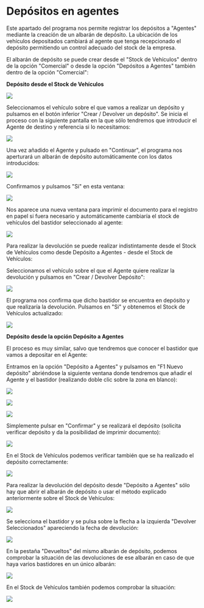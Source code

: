 # Depósitos en agentes

Este apartado del programa nos permite registrar los depósitos a "Agentes" mediante la creación de un albarán de depósito. La ubicación de los vehículos depositados cambiará al agente que tenga recepcionado el depósito permitiendo un control adecuado del stock de la empresa.

El albarán de depósito se puede crear desde el "Stock de Vehículos" dentro de la opción "Comercial" o desde la opción "Depósitos a Agentes" también dentro de la opción "Comercial":

**Depósito desde el Stock de Vehículos**

![](<../../../.gitbook/assets/image (235).png>)

Seleccionamos el vehículo sobre el que vamos a realizar un depósito y pulsamos en el botón inferior "Crear / Devolver un depósito". Se inicia el proceso con la siguiente pantalla en la que sólo tendremos que introducir el Agente de destino y referencia si lo necesitamos:

![](<../../../.gitbook/assets/image (236).png>)

Una vez añadido el Agente y pulsado en "Continuar", el programa nos aperturará un albarán de depósito automáticamente con los datos introducidos:

![](<../../../.gitbook/assets/image (237).png>)

Confirmamos y pulsamos "Si" en esta ventana:

![](<../../../.gitbook/assets/image (238).png>)

Nos aparece una nueva ventana para imprimir el documento para el registro en papel si fuera necesario y automáticamente cambiaría el stock de vehículos del bastidor seleccionado al agente:

![](<../../../.gitbook/assets/image (239).png>)

Para realizar la devolución se puede realizar indistintamente desde el Stock de Vehículos como desde Depósito a Agentes - desde el Stock de Vehículos:

Seleccionamos el vehículo sobre el que el Agente quiere realizar la devolución y pulsamos en "Crear / Devolver Depósito":

![](<../../../.gitbook/assets/image (240).png>)

El programa nos confirma que dicho bastidor se encuentra en depósito y que realizaría la devolución. Pulsamos en "Si" y obtenemos el Stock de Vehículos actualizado:

![](<../../../.gitbook/assets/image (242).png>)

**Depósito desde la opción Depósito a Agentes**

El proceso es muy similar, salvo que tendremos que conocer el bastidor que vamos a depositar en el Agente:

Entramos en la opción "Depósito a Agentes" y pulsamos en "F1 Nuevo depósito" abriéndose la siguiente ventana donde tendremos que añadir el Agente y el bastidor (realizando doble clic sobre la zona en blanco):

![](<../../../.gitbook/assets/image (243).png>)

![](<../../../.gitbook/assets/image (244).png>)

![](<../../../.gitbook/assets/image (245).png>)

Simplemente pulsar en "Confirmar" y se realizará el depósito (solicita verificar depósito y da la posibilidad de imprimir documento):

![](<../../../.gitbook/assets/image (247).png>)

En el Stock de Vehículos podemos verificar también que se ha realizado el depósito correctamente:

![](<../../../.gitbook/assets/image (248).png>)

Para realizar la devolución del depósito desde "Depósito a Agentes" sólo hay que abrir el albarán de depósito o usar el método explicado anteriormente sobre el Stock de Vehículos:

![](<../../../.gitbook/assets/image (249).png>)

Se selecciona el bastidor y se pulsa sobre la flecha a la izquierda "Devolver Seleccionados" apareciendo la fecha de devolución:

![](<../../../.gitbook/assets/image (250).png>)

En la pestaña "Devueltos" del mismo albarán de depósito, podemos comprobar la situación de las devoluciones de ese albarán en caso de que haya varios bastidores en un único albarán:

![](<../../../.gitbook/assets/image (251).png>)

En el Stock de Vehículos también podemos comprobar la situación:

![](<../../../.gitbook/assets/image (252).png>)

